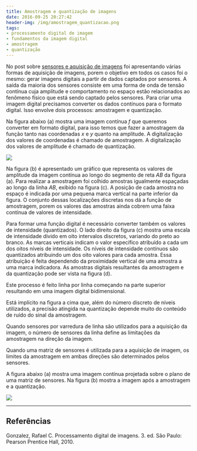 ```yaml
---
title: Amostragem e quantização de imagens
date: 2016-09-25 20:27:42
header-img: /img/amostragem_quantizacao.png
tags:
- processamento digital de imagem
- fundamentos da imagem digital
- amostragem
- quantização
---
```


No post sobre [sensores e aquisição de imagens](/2016/09/25/Sensores-e-aquisicao-de-imagens/) foi apresentando várias formas de aquisição de imagens, porem o objetivo em todos os casos foi o mesmo: gerar imagens digitais a partir de dados captados por sensores. A saída da maioria dos sensores consiste em uma forma de onda de tensão contínua cuja amplitude e comportamento no espaço estão relacionados ao fenômeno físico que está sendo captado pelos sensores. Para criar uma imagem digital precisamos converter os dados contínuos para o formato digital. Isso envolve dois processos: amostragem e quantização.

Na figura abaixo (a) mostra uma imagem contínua *f* que queremos converter em formato digital, para isso temos que fazer a amostragem da função tanto nas coordenadas *x* e *y* quanto na amplitude. A digitalização dos valores de coordenadas é chamado de amostragem. A digitalização dos valores de amplitude é chamado de quantização.

![](/img/produzindo_imagem.png)

Na figura (b) é apresentado um gráfico que representa os valores de amplitude da imagem contínua ao longo do segmento de reta *AB* da figura (a). Para realizar a amostragem foi colhido amostras igualmente espaçadas ao longo da linha *AB*, exibido na figura (c). A posição de cada amostra no espaço é indicada por uma pequena marca vertical na parte inferior da figura. O conjunto dessas localizações discretas nos dá a função de amostragem, porem os valores das amostras ainda cobrem uma faixa contínua de valores de intensidade.

Para formar uma função digital é necessário converter também os valores de intensidade (quantizados). O lado direito da figura (c) mostra uma escala de intensidade divido em oito intervalos discretos, variando do preto ao branco. As marcas verticais indicam o valor específico atribuído a cada um dos oitos níveis de intensidade. Os níveis de intensidade contínuos são quantizados atribuindo um dos oito valores para cada amostra. Essa atribuição é feita dependendo da proximidade vertical de uma amostra a uma marca indicadora. As amostras digitais resultantes da amostragem e da quantização pode ser vista na figura (d).

Este processo é feito linha por linha começando na parte superior resultando em uma imagem digital bidimensional.

Está implícito na figura a cima que, além do número discreto de níveis utilizados, a precisão atingida na quantização depende muito do conteúdo de ruído do sinal da amostragem.

Quando sensores por varredura de linha são utilizados para a aquisição da imagem, o número de sensores da linha define as limitações da amostragem na direção da imagem.

Quando uma matriz de sensores é utilizada para a aquisição de imagem, os limites da amostragem em ambas direções são determinados pelos sensores.

A figura abaixo (a) mostra uma imagem contínua projetada sobre o plano de uma matriz de sensores. Na figura (b) mostra a imagem após a amostragem e a quantização.

![](/img/imagemcontinuamatriz.png)


***

## Referências

Gonzalez, Rafael C. Processamento digital de imagens. 3. ed. São Paulo: Pearson Prentice Hall, 2010.
